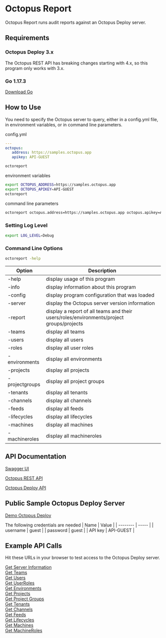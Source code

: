 # Octopus Report

 Octopus Report runs audit reports against an Octopus Deploy server.

## Requirements

### Octopus Deploy 3.x
The Octopus REST API has breaking changes starting with 4.x, so this program only works with 3.x.

### Go 1.17.3
[Download Go](https://golang.org/dl/)

## How to Use

You need to specify the Octopus server to query, either in a config.yml file, in environment variables, or in command line parameters.

config.yml

```yaml
---
octopus:
   address: https://samples.octopus.app
   apikey: API-GUEST
```
```bash
octoreport
```

environment variables

```bash
export OCTOPUS_ADDRESS=https://samples.octopus.app
export OCTOPUS_APIKEY=API-GUEST
octoreport
```

command line parameters

```bash
octoreport octopus.address=https://samples.octopus.app octopus.apikey=API-GUEST
```

### Setting Log Level

```bash
export LOG_LEVEL=Debug
```

### Command Line Options
```bash
octoreport -help
```

| Option         | Description |
| -------------- | ----------- |
| -help          | display usage of this program |
| -info          | display information about this program |
| -config        | display program configuration that was loaded |
| -server        | display the Octopus server version information |
| -report        | display a report of all teams and their users/roles/environments/project groups/projects |
| -teams         | display all teams |
| -users         | display all users |
| -roles         | display all user roles |
| -environments  | display all environments |
| -projects      | display all projects |
| -projectgroups | display all project groups |
| -tenants       | display all tenants |
| -channels      | display all channels |
| -feeds         | display all feeds |
| -lifecycles    | display all lifecycles |
| -machines      | display all machines |
| -machineroles  | display all machineroles |

## API Documentation

[Swagger UI](https://samples.octopus.app/swaggerui/index.html)

[Octopus REST API](https://octopus.com/docs/api-and-integration/api)

[Octopus Deploy API](https://github.com/OctopusDeploy/OctopusDeploy-Api/wiki)

## Public Sample Octopus Deploy Server

[Demo Octopus Deploy](https://samples.octopus.app)

The following credentials are needed
| Name     | Value |
| -------- | ----- |
| username | guest |
| password | guest |
| API key  | API-GUEST |

## Example API Calls

Hit these URLs in your browser to test access to the Octopus Deploy server.

[Get Server Information](https://samples.octopus.app/api?apikey=API-GUEST)  
[Get Teams](https://samples.octopus.app/api/teams?apikey=API-GUEST)  
[Get Users](https://samples.octopus.app/api/users?apikey=API-GUEST)  
[Get UserRoles](https://samples.octopus.app/api/userroles?apikey=API-GUEST)  
[Get Environments](https://samples.octopus.app/api/environments?apikey=API-GUEST)  
[Get Projects](https://samples.octopus.app/api/projects?apikey=API-GUEST)  
[Get Project Groups](https://samples.octopus.app/api/projectgroups?apikey=API-GUEST)  
[Get Tenants](https://samples.octopus.app/api/tenants?apikey=API-GUEST)  
[Get Channels](https://samples.octopus.app/api/channels?apikey=API-GUEST)  
[Get Feeds](https://samples.octopus.app/api/feeds?apikey=API-GUEST)  
[Get Lifecycles](https://samples.octopus.app/api/lifecycles?apikey=API-GUEST)  
[Get Machines](https://samples.octopus.app/api/machines?apikey=API-GUEST)  
[Get MachineRoles](https://samples.octopus.app/api/machineroles/all?apikey=API-GUEST)  
